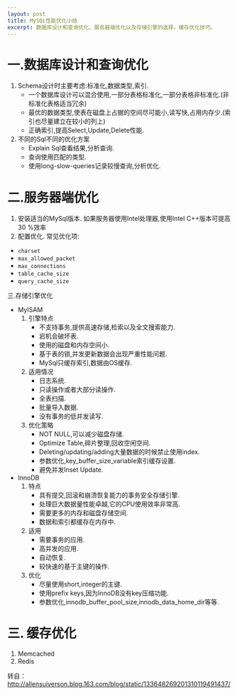 ```yaml
---
layout: post
title: MySQL性能优化小结
excerpt: 数据库设计和查询优化、服务器端优化以及存储引擎的选择，缓存优化技巧。
---
```


# 一.数据库设计和查询优化
1. Schema设计时主要考虑:标准化,数据类型,索引.
   - 一个数据库设计可以混合使用,一部分表格标准化,一部分表格非标准化.(非标准化表格适当冗余)
   - 最优的数据类型,使表在磁盘上占据的空间尽可能小,读写快,占用内存少.(索引也尽量建立在较小的列上)
   - 正确索引,提高Select,Update,Delete性能.
2. 不同的Sql不同的优化方案
   - Explain Sql查看结果,分析查询.
   - 查询使用匹配的类型.
   - 使用long-slow-queries记录较慢查询,分析优化.

# 二.服务器端优化
1. 安装适当的MySql版本.
 如果服务器使用Intel处理器,使用Intel C++版本可提高30 %效率
2. 配置优化.
 常见优化项:
  - `charset`  
  - `max_allowed_packet`  
  - `max_connections`  
  - `table_cache_size`  
  - `query_cache_size`

三.存储引擎优化

- MyISAM
    1. 引擎特点
       - 不支持事务,提供高速存储,检索以及全文搜索能力.
       - 宕机会破坏表.
       - 使用的磁盘和内存空间小.
       - 基于表的锁,并发更新数据会出现严重性能问题.
       - MySql只缓存索引,数据由OS缓存.
    2. 适用情况
       - 日志系统.
       - 只读操作或者大部分读操作.
       - 全表扫描.
       - 批量导入数据.
       - 没有事务的低并发读写.
    3. 优化策略
       - NOT NULL,可以减少磁盘存储.
       - Optimize Table,碎片整理,回收空闲空间.
       - Deleting/updating/adding大量数据的时候禁止使用index.
       - 参数优化,key_buffer_size_variable索引缓存设置.
       - 避免并发Inset Update.
- InnoDB
    1. 特点
       - 具有提交,回滚和崩溃恢复能力的事务安全存储引擎.
       - 处理巨大数据量性能卓越,它的CPU使用效率非常高.
       - 需要更多的内存和磁盘存储空间.
       - 数据和索引都缓存在内存中.
    2. 适用
       - 需要事务的应用.
       - 高并发的应用.
       - 自动恢复.
       - 较快速的基于主键的操作.
    3. 优化
       - 尽量使用short,integer的主键.
       - 使用prefix keys,因为InnoDB没有key压缩功能.
       - 参数优化,innodb_buffer_pool_size,innodb_data_home_dir等等.

# 三. 缓存优化 
1. Memcached
2. Redis

转自： http://allensuiverson.blog.163.com/blog/static/133648269201310119491437/